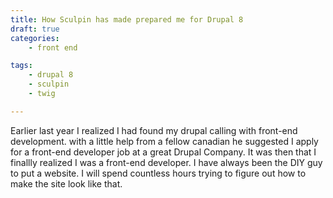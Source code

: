```yaml
---
title: How Sculpin has made prepared me for Drupal 8
draft: true
categories:
    - front end

tags:
    - drupal 8
    - sculpin
    - twig

---
```

Earlier last year I realized I had found my drupal calling with front-end development. with a little help from a fellow canadian he suggested I apply for a front-end developer job at a great Drupal Company. It was then that I finallly realized I was a front-end developer. I have always been the DIY guy to put a website. I will spend countless hours trying to figure out how to make the site look like that. 